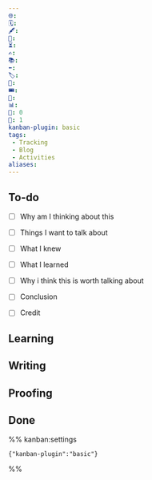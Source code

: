 ```yaml
---
🌐: 
🗓️: 
🖋️: 
🏁: 
⏳: 
✍️: 
📚: 
⬅️: 
🏷️: 
🎫: 
🎟️: 
🔖: 
📊: 
🏹: 0
🎯: 1
kanban-plugin: basic
tags:
 - Tracking
 - Blog
 - Activities
aliases:
---
```


## To-do

- [ ] Why am I thinking about this
- [ ] Things I want to talk about
- [ ] What I knew
- [ ] What I learned
- [ ] Why i think this is worth talking about
- [ ] Conclusion
- [ ] Credit


## Learning



## Writing



## Proofing



## Done





%% kanban:settings
```
{"kanban-plugin":"basic"}
```
%%